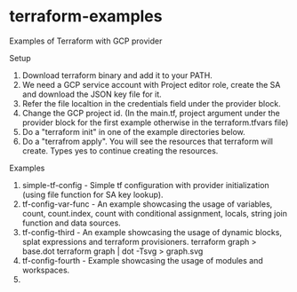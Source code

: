 # terraform-examples
Examples of Terraform with GCP provider

Setup
1. Download terraform binary and add it to your PATH.
2. We need a GCP service account with Project editor role, create the SA and download the JSON key file for it.
3. Refer the file localtion in the credentials field under the provider block.
4. Change the GCP project id. (In the main.tf, project argument under the provider block for the first example otherwise in the terraform.tfvars file)
4. Do a "terraform init" in one of the example directories below.
5. Do a "terrafrom apply". You will see the resources that terraform will create. Types yes to continue creating the resources.


Examples
1. simple-tf-config - Simple tf configuration with provider initialization (using file function for SA key lookup).
2. tf-config-var-func - An example showcasing the usage of variables, count, count.index, count with conditional assignment, locals, string join function and data sources.
3. tf-config-third - An example showcasing the usage of dynamic blocks, splat expressions and terraform provisioners.
	terraform graph > base.dot
	terraform graph | dot -Tsvg >  graph.svg
4. tf-config-fourth - Example showcasing the usage of modules and workspaces.
5. 

